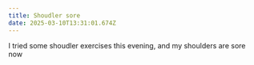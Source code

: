 ```yaml
---
title: Shoudler sore
date: 2025-03-10T13:31:01.674Z
---
```


I tried some shoudler exercises this evening, and my shoulders are sore now
